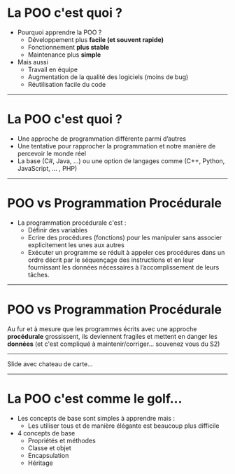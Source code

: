 # La POO c'est quoi ?

* Pourquoi apprendre la POO ?
  * Développement plus **facile (et souvent rapide)**
  * Fonctionnement **plus stable**
  * Maintenance plus **simple**
* Mais aussi
  * Travail en équipe
  * Augmentation de la qualité des logiciels (moins de bug)
  * Réutilisation facile du code

---

# La POO c'est quoi ?

* Une approche de programmation différente parmi d’autres
* Une tentative pour rapprocher la programmation et notre manière de percevoir le monde réel
* La base (C#, Java, ...) ou une option de langages comme (C++, Python, JavaScript, ... , PHP)

---

# POO vs Programmation Procédurale

* La programmation procédurale c'est :
  * Définir des variables
  * Ecrire des procédures (fonctions) pour les manipuler sans associer explicitement les unes aux autres
  * Exécuter un programme se réduit à appeler ces procédures dans un ordre décrit par le séquençage des instructions et en leur fournissant les données nécessaires à l’accomplissement de leurs tâches.

---

# POO vs Programmation Procédurale

Au fur et à mesure que les programmes écrits avec une approche **procédurale** grossissent, ils deviennent fragiles et mettent en danger les **données** (et c'est compliqué à maintenir/corriger... souvenez vous du S2)

---

Slide avec chateau de carte...

---

# La POO c'est comme le golf...

* Les concepts de base sont simples à apprendre mais :
  * Les utiliser tous et de manière élégante est beaucoup plus difficile
* 4 concepts de base
  * Propriétés et méthodes
  * Classe et objet
  * Encapsulation
  * Héritage
